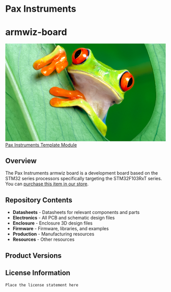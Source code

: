 # Pax Instruments
# armwiz-board

![image](resources/TemplateModule.png)  
[Pax Instruments Template Module](<link to store page>)

## Overview
The Pax Instruments armwiz board is a development board based on the STM32 series processors specifically targeting the STM32F103RxT series. You can [purchase this item in our store](http://paxinstruments.com/products/).

## Repository Contents
- __Datasheets__ - Datasheets for relevant components and parts
- __Electronics__ - All PCB and schematic design files
- __Enclosure__ - Enclosure 3D design files
- __Firmware__ - Firmware, libraries, and examples
- __Production__ - Manufacturing resources
- __Resources__ - Other resources

## Product Versions


## License Information
```
Place the license statement here
```
